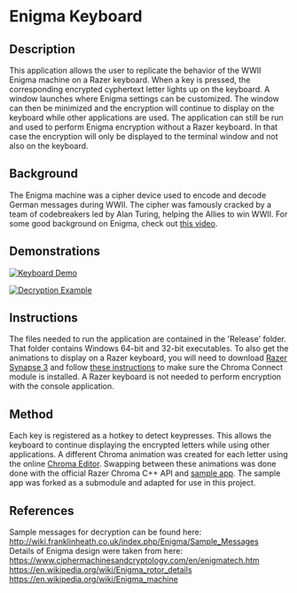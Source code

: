 # Enigma Keyboard

## Description
This application allows the user to replicate the behavior of the WWII Enigma machine on a Razer keyboard. When a key is pressed, the corresponding encrypted cyphertext letter lights up on the keyboard. A window launches where Enigma settings can be customized. The window can then be minimized and the encryption will continue to display on the keyboard while other applications are used. The application can still be run and used to perform Enigma encryption without a Razer keyboard. In that case the encryption will only be displayed to the terminal window and not also on the keyboard. 

## Background
The Enigma machine was a cipher device used to encode and decode German messages during WWII. The cipher was famously cracked by a team of codebreakers led by Alan Turing, helping the Allies to win WWII. For some good background on Enigma, check out [this video](https://www.youtube.com/watch?v=G2_Q9FoD-oQ).

## Demonstrations

[![Keyboard Demo](https://github.com/lienwyatt/Enigma-Keyboard/assets/31666811/2f66a08c-2e08-463f-9172-255f7b480b57)](https://youtu.be/S3wwKLhFq8w)


[![Decryption Example](https://github.com/lienwyatt/Enigma-Keyboard/assets/31666811/ccaaa3a3-f922-4f39-9044-3a5b2cb99743)](https://www.youtube.com/watch?v=jrvAljH7J1c)

## Instructions
The files needed to run the application are contained in the 'Release' folder. That folder contains Windows 64-bit and 32-bit executables. To also get the animations to display on a Razer keyboard, you will need to download [Razer Synapse 3](https://www.razer.com/synapse-3) and follow [these instructions](https://mysupport.razer.com/app/answers/detail/a_id/1758/~/how-to-use-chroma-connect) to make sure the Chroma Connect module is installed. A Razer keyboard is not needed to perform encryption with the console application. 

## Method
Each key is registered as a hotkey to detect keypresses. This allows the keyboard to continue displaying the encrypted letters while using other applications. A different Chroma animation was created for each letter using the online [Chroma Editor](https://chroma.razer.com/ChromaEditor/). Swapping between these animations was done done with the official Razer Chroma C++ API and [sample app](https://github.com/razerofficial/CSDK_SampleApp). The sample app was forked as a submodule and adapted for use in this project. 

## References
Sample messages for decryption can be found here: \
http://wiki.franklinheath.co.uk/index.php/Enigma/Sample_Messages \
Details of Enigma design were taken from here: \
https://www.ciphermachinesandcryptology.com/en/enigmatech.htm \
https://en.wikipedia.org/wiki/Enigma_rotor_details \
https://en.wikipedia.org/wiki/Enigma_machine


